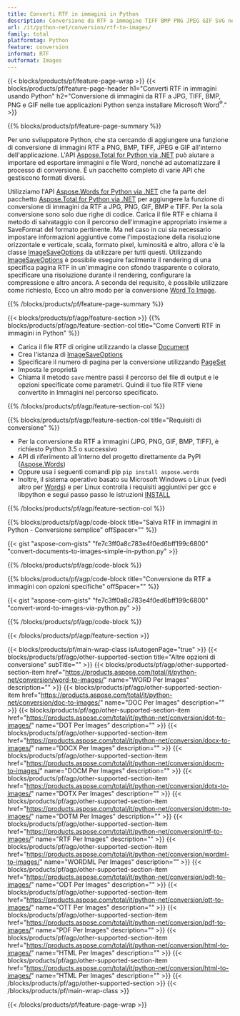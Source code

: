 ```yaml
---
title: Converti RTF in immagini in Python
description: Conversione da RTF a immagine TIFF BMP PNG JPEG GIF SVG nelle applicazioni Python senza utilizzare Microsoft Word 
url: /it/python-net/conversion/rtf-to-images/
family: total
platformtag: Python
feature: conversion
informat: RTF
outformat: Images
---
```

{{< blocks/products/pf/feature-page-wrap >}}
{{< blocks/products/pf/feature-page-header h1="Converti RTF in immagini usando Python" h2="Conversione di immagini da RTF a JPG, TIFF, BMP, PNG e GIF nelle tue applicazioni Python senza installare Microsoft Word<sup>&reg;</sup>." >}}

{{% blocks/products/pf/feature-page-summary %}}

Per uno sviluppatore Python, che sta cercando di aggiungere una funzione di conversione di immagini RTF a PNG, BMP, TIFF, JPEG e GIF all'interno dell'applicazione. L'API [Aspose.Total for Python via .NET](https://products.aspose.com/total/python-net/) può aiutare a importare ed esportare immagini e file Word, nonché ad automatizzare il processo di conversione. È un pacchetto completo di varie API che gestiscono formati diversi. 

Utilizziamo l'API [Aspose.Words for Python via .NET](https://products.aspose.com/words/python-net/) che fa parte del pacchetto [Aspose.Total for Python via .NET](https://products.aspose.com/total/python-net/) per aggiungere la funzione di conversione di immagini da RTF a JPG, PNG, GIF, BMP e TIFF. Per la sola conversione sono solo due righe di codice. Carica il file RTF e chiama il metodo di salvataggio con il percorso dell'immagine appropriato insieme a SaveFormat del formato pertinente. Ma nel caso in cui sia necessario impostare informazioni aggiuntive come l'impostazione della risoluzione orizzontale e verticale, scala, formato pixel, luminosità e altro, allora c'è la classe [ImageSaveOptions](https://reference.aspose.com/words/python-net/aspose.words.saving/imagesaveoptions/) da utilizzare per tutti questi. Utilizzando [ImageSaveOptions](https://reference.aspose.com/words/python-net/aspose.words.saving/imagesaveoptions/) è possibile eseguire facilmente il rendering di una specifica pagina RTF in un'immagine con sfondo trasparente o colorato, specificare una risoluzione durante il rendering, configurare la compressione e altro ancora. A seconda del requisito, è possibile utilizzare come richiesto, Ecco un altro modo per la conversione [Word To Image](https://products.aspose.com/words/python-net/conversion/word-to-image/).

{{% /blocks/products/pf/feature-page-summary %}}

{{< blocks/products/pf/agp/feature-section >}}
{{% blocks/products/pf/agp/feature-section-col title="Come Converti RTF in immagini in Python" %}}
- Carica il file RTF di origine utilizzando la classe [Document](https://reference.aspose.com/words/python-net/aspose.words/document/)
- Crea l'istanza di [ImageSaveOptions](https://reference.aspose.com/words/python-net/aspose.words.saving/imagesaveoptions/)
- Specificare il numero di pagina per la conversione utilizzando [PageSet](https://reference.aspose.com/words/python-net/aspose.words.saving/pageset/)
- Imposta le proprietà
- Chiama il metodo `save` mentre passi il percorso del file di output e le opzioni specificate come parametri. Quindi il tuo file RTF viene convertito in Immagini nel percorso specificato.

{{% /blocks/products/pf/agp/feature-section-col %}}

{{% blocks/products/pf/agp/feature-section-col title="Requisiti di conversione" %}}

- Per la conversione da RTF a immagini (JPG, PNG, GIF, BMP, TIFF), è richiesto Python 3.5 o successivo
- API di riferimento all'interno del progetto direttamente da PyPI ([Aspose.Words](https://pypi.org/project/aspose-words/))
- Oppure usa i seguenti comandi pip ```pip install aspose.words```
- Inoltre, il sistema operativo basato su Microsoft Windows o Linux (vedi altro per [Words](https://docs.aspose.com/words/python-net/system-requirements/)) e per Linux controlla i requisiti aggiuntivi per gcc e libpython e segui passo passo le istruzioni [INSTALL](https://docs.aspose.com/words/python-net/installation/)
 

{{% /blocks/products/pf/agp/feature-section-col %}}

{{% blocks/products/pf/agp/code-block title="Salva RTF in immagini in Python - Conversione semplice" offSpacer="" %}}

{{< gist "aspose-com-gists" "fe7c3ff0a8c783e4f0ed6bff199c6800" "convert-documents-to-images-simple-in-python.py" >}}

{{% /blocks/products/pf/agp/code-block %}}

{{% blocks/products/pf/agp/code-block title="Conversione da RTF a immagini con opzioni specifiche" offSpacer="" %}}

{{< gist "aspose-com-gists" "fe7c3ff0a8c783e4f0ed6bff199c6800" "convert-word-to-images-via-python.py" >}}

{{% /blocks/products/pf/agp/code-block %}}

{{< /blocks/products/pf/agp/feature-section >}}

{{< blocks/products/pf/main-wrap-class isAutogenPage="true" >}}
{{< blocks/products/pf/agp/other-supported-section title="Altre opzioni di conversione" subTitle="" >}}
{{< blocks/products/pf/agp/other-supported-section-item href="https://products.aspose.com/total/it/python-net/conversion/word-to-images/" name="WORD Per Images" description="" >}}
{{< blocks/products/pf/agp/other-supported-section-item href="https://products.aspose.com/total/it/python-net/conversion/doc-to-images/" name="DOC Per Images" description="" >}}
{{< blocks/products/pf/agp/other-supported-section-item href="https://products.aspose.com/total/it/python-net/conversion/dot-to-images/" name="DOT Per Images" description="" >}}
{{< blocks/products/pf/agp/other-supported-section-item href="https://products.aspose.com/total/it/python-net/conversion/docx-to-images/" name="DOCX Per Images" description="" >}}
{{< blocks/products/pf/agp/other-supported-section-item href="https://products.aspose.com/total/it/python-net/conversion/docm-to-images/" name="DOCM Per Images" description="" >}}
{{< blocks/products/pf/agp/other-supported-section-item href="https://products.aspose.com/total/it/python-net/conversion/dotx-to-images/" name="DOTX Per Images" description="" >}}
{{< blocks/products/pf/agp/other-supported-section-item href="https://products.aspose.com/total/it/python-net/conversion/dotm-to-images/" name="DOTM Per Images" description="" >}}
{{< blocks/products/pf/agp/other-supported-section-item href="https://products.aspose.com/total/it/python-net/conversion/rtf-to-images/" name="RTF Per Images" description="" >}}
{{< blocks/products/pf/agp/other-supported-section-item href="https://products.aspose.com/total/it/python-net/conversion/wordml-to-images/" name="WORDML Per Images" description="" >}}
{{< blocks/products/pf/agp/other-supported-section-item href="https://products.aspose.com/total/it/python-net/conversion/odt-to-images/" name="ODT Per Images" description="" >}}
{{< blocks/products/pf/agp/other-supported-section-item href="https://products.aspose.com/total/it/python-net/conversion/ott-to-images/" name="OTT Per Images" description="" >}}
{{< blocks/products/pf/agp/other-supported-section-item href="https://products.aspose.com/total/it/python-net/conversion/pdf-to-images/" name="PDF Per Images" description="" >}}
{{< blocks/products/pf/agp/other-supported-section-item href="https://products.aspose.com/total/it/python-net/conversion/html-to-images/" name="HTML Per Images" description="" >}}
{{< blocks/products/pf/agp/other-supported-section-item href="https://products.aspose.com/total/it/python-net/conversion/html-to-images/" name="HTML Per Images" description="" >}}
{{< /blocks/products/pf/agp/other-supported-section >}}
{{< /blocks/products/pf/main-wrap-class >}}

{{< /blocks/products/pf/feature-page-wrap >}}